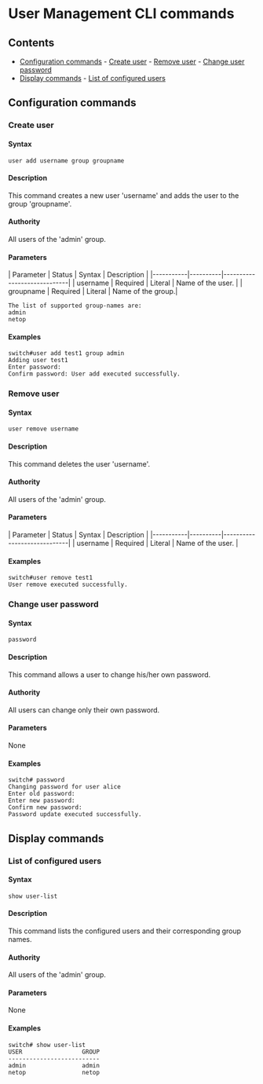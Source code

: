 # User Management CLI commands

## Contents

- [Configuration commands](#configuration-commands)
       - [Create user](#create-user)
       - [Remove user](#remove-user)
       - [Change user password](#change-user-password)
- [Display commands](#display-commands)
       - [List of configured users](#List-of-configured-users)


## Configuration commands
###  Create user
#### Syntax
```
user add username group groupname
```
#### Description
This command creates a new user 'username' and adds the user to the group 'groupname'.
#### Authority
All users of the 'admin' group.
#### Parameters
| Parameter | Status   | Syntax  |	Description  |
|-----------|----------|-----------------------------|
| username  | Required | Literal | Name of the user. |
| groupname | Required | Literal | Name of the group.|
```
The list of supported group-names are:
admin
netop
```
#### Examples
```
switch#user add test1 group admin
Adding user test1
Enter password:
Confirm password: User add executed successfully.
```

###  Remove user
#### Syntax
```
user remove username
```
#### Description
This command deletes the user 'username'.
#### Authority
All users of the 'admin' group.
#### Parameters
| Parameter | Status   | Syntax  |	Description  |
|-----------|----------|-----------------------------|
| username  | Required | Literal | Name of the user. |
#### Examples
```
switch#user remove test1
User remove executed successfully.
```

### Change user password
#### Syntax
```
password
```
#### Description
This command allows a user to change his/her own password.
#### Authority
All users can change only their own password.
#### Parameters
None
#### Examples
```
switch# password
Changing password for user alice
Enter old password:
Enter new password:
Confirm new password:
Password update executed successfully.
```

## Display commands
###  List of configured users
#### Syntax
```
show user-list
```
#### Description
This command lists the configured users and their corresponding group names.
#### Authority
All users of the 'admin' group.
#### Parameters
None
#### Examples
```
switch# show user-list
USER                 GROUP
--------------------------
admin                admin
netop                netop
```
